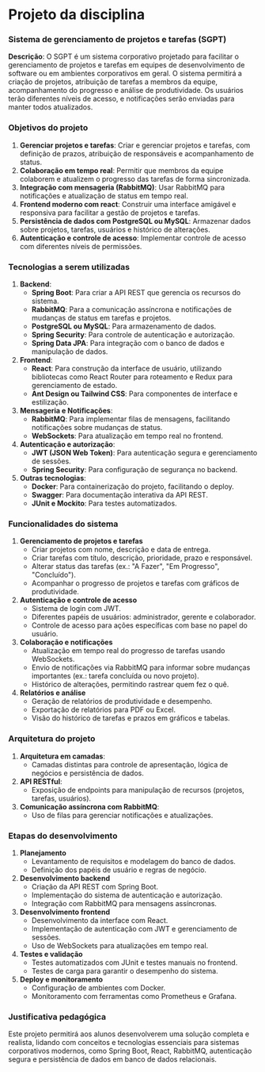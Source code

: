# Projeto da disciplina

### **Sistema de gerenciamento de projetos e tarefas (SGPT)**

**Descrição**: O SGPT é um sistema corporativo projetado para facilitar o gerenciamento de projetos e tarefas em equipes de desenvolvimento de software ou em ambientes corporativos em geral. O sistema permitirá a criação de projetos, atribuição de tarefas a membros da equipe, acompanhamento do progresso e análise de produtividade. Os usuários terão diferentes níveis de acesso, e notificações serão enviadas para manter todos atualizados.

### **Objetivos do projeto**

1. **Gerenciar projetos e tarefas**: Criar e gerenciar projetos e tarefas, com definição de prazos, atribuição de responsáveis e acompanhamento de status.
2. **Colaboração em tempo real**: Permitir que membros da equipe colaborem e atualizem o progresso das tarefas de forma sincronizada.
3. **Integração com mensageria (RabbitMQ)**: Usar RabbitMQ para notificações e atualização de status em tempo real.
4. **Frontend moderno com react**: Construir uma interface amigável e responsiva para facilitar a gestão de projetos e tarefas.
5. **Persistência de dados com PostgreSQL ou MySQL**: Armazenar dados sobre projetos, tarefas, usuários e histórico de alterações.
6. **Autenticação e controle de acesso**: Implementar controle de acesso com diferentes níveis de permissões.

### **Tecnologias a serem utilizadas**

1. **Backend**:
    - **Spring Boot**: Para criar a API REST que gerencia os recursos do sistema.
    - **RabbitMQ**: Para a comunicação assíncrona e notificações de mudanças de status em tarefas e projetos.
    - **PostgreSQL ou MySQL**: Para armazenamento de dados.
    - **Spring Security**: Para controle de autenticação e autorização.
    - **Spring Data JPA**: Para integração com o banco de dados e manipulação de dados.
2. **Frontend**:
    - **React**: Para construção da interface de usuário, utilizando bibliotecas como React Router para roteamento e Redux para gerenciamento de estado.
    - **Ant Design ou Tailwind CSS**: Para componentes de interface e estilização.
3. **Mensageria e Notificações**:
    - **RabbitMQ**: Para implementar filas de mensagens, facilitando notificações sobre mudanças de status.
    - **WebSockets**: Para atualização em tempo real no frontend.
4. **Autenticação e autorização**:
    - **JWT (JSON Web Token)**: Para autenticação segura e gerenciamento de sessões.
    - **Spring Security**: Para configuração de segurança no backend.
5. **Outras tecnologias**:
    - **Docker**: Para containerização do projeto, facilitando o deploy.
    - **Swagger**: Para documentação interativa da API REST.
    - **JUnit e Mockito**: Para testes automatizados.

### **Funcionalidades do sistema**

1. **Gerenciamento de projetos e tarefas**
    - Criar projetos com nome, descrição e data de entrega.
    - Criar tarefas com título, descrição, prioridade, prazo e responsável.
    - Alterar status das tarefas (ex.: "A Fazer", "Em Progresso", "Concluído").
    - Acompanhar o progresso de projetos e tarefas com gráficos de produtividade.
2. **Autenticação e controle de acesso**
    - Sistema de login com JWT.
    - Diferentes papéis de usuários: administrador, gerente e colaborador.
    - Controle de acesso para ações específicas com base no papel do usuário.
3. **Colaboração e notificações**
    - Atualização em tempo real do progresso de tarefas usando WebSockets.
    - Envio de notificações via RabbitMQ para informar sobre mudanças importantes (ex.: tarefa concluída ou novo projeto).
    - Histórico de alterações, permitindo rastrear quem fez o quê.
4. **Relatórios e análise**
    - Geração de relatórios de produtividade e desempenho.
    - Exportação de relatórios para PDF ou Excel.
    - Visão do histórico de tarefas e prazos em gráficos e tabelas.

### **Arquitetura do projeto**

1. **Arquitetura em camadas**:
    - Camadas distintas para controle de apresentação, lógica de negócios e persistência de dados.
2. **API RESTful**:
    - Exposição de endpoints para manipulação de recursos (projetos, tarefas, usuários).
3. **Comunicação assíncrona com RabbitMQ**:
    - Uso de filas para gerenciar notificações e atualizações.

### **Etapas do desenvolvimento**

1. **Planejamento**
    - Levantamento de requisitos e modelagem do banco de dados.
    - Definição dos papéis de usuário e regras de negócio.
2. **Desenvolvimento backend**
    - Criação da API REST com Spring Boot.
    - Implementação do sistema de autenticação e autorização.
    - Integração com RabbitMQ para mensagens assíncronas.
3. **Desenvolvimento frontend**
    - Desenvolvimento da interface com React.
    - Implementação de autenticação com JWT e gerenciamento de sessões.
    - Uso de WebSockets para atualizações em tempo real.
4. **Testes e validação**
    - Testes automatizados com JUnit e testes manuais no frontend.
    - Testes de carga para garantir o desempenho do sistema.
5. **Deploy e monitoramento**
    - Configuração de ambientes com Docker.
    - Monitoramento com ferramentas como Prometheus e Grafana.

### **Justificativa pedagógica**

Este projeto permitirá aos alunos desenvolverem uma solução completa e realista, lidando com conceitos e tecnologias essenciais para sistemas corporativos modernos, como Spring Boot, React, RabbitMQ, autenticação segura e persistência de dados em banco de dados relacionais.
